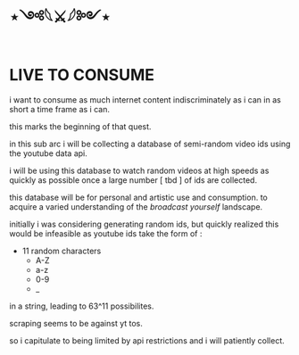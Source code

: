 # ⋆༺𓆩⚔𓆪༻⋆
# LIVE TO CONSUME
i want to consume as much internet content indiscriminately as i can in as short a time frame as i can.

this marks the beginning of that quest.

in this sub arc i will be collecting a database of semi-random video ids using the youtube data api.

i will be using this database to watch random videos at high speeds as quickly as possible once a large number [ tbd ]  of ids are collected.

this database will be for personal and artistic use and consumption. to acquire a varied understanding of the *broadcast yourself* landscape.

initially i was considering generating random ids, but quickly realized this would be infeasible as youtube ids take the form of :
- 11 random characters
    - A-Z
    - a-z
    - 0-9
    - _

in a string, leading to 63^11 possibilites.

scraping seems to be against yt tos.

so i capitulate to being limited by api restrictions and i will patiently collect.
